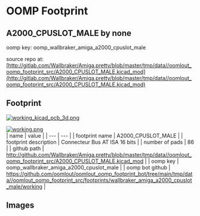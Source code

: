 # OOMP Footprint  
## A2000_CPUSLOT_MALE  by none  
  
oomp key: oomp_wallbraker_amiga_a2000_cpuslot_male  
  
source repo at: [http://gitlab.com/Wallbraker/Amiga.pretty/blob/master/tmp/data//oomlout_oomp_footprint_src/A2000_CPUSLOT_MALE.kicad_mod](http://gitlab.com/Wallbraker/Amiga.pretty/blob/master/tmp/data//oomlout_oomp_footprint_src/A2000_CPUSLOT_MALE.kicad_mod)  
## Footprint  
  
[![working_kicad_pcb_3d.png](working_kicad_pcb_3d_600.png)](working_kicad_pcb_3d.png)  
  
[![working.png](working_600.png)](working.png)  
| name | value | 
| --- | --- | 
| footprint name | A2000_CPUSLOT_MALE | 
| footprint description | Connecteur Bus AT ISA 16 bits | 
| number of pads | 86 | 
| github path | http://github.com/Wallbraker/Amiga.pretty/blob/master/tmp/data//oomlout_oomp_footprint_src/A2000_CPUSLOT_MALE.kicad_mod | 
| oomp key | oomp_wallbraker_amiga_a2000_cpuslot_male | 
| oomp bot github | https://github.com/oomlout/oomlout_oomp_footprint_bot/tree/main/tmp/data//oomlout_oomp_footprint_src/footprints/wallbraker_amiga_a2000_cpuslot_male/working | 
## Images  
